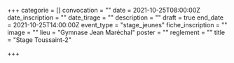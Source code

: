 +++
categorie = []
convocation = ""
date = 2021-10-25T08:00:00Z
date_inscription = ""
date_tirage = ""
description = ""
draft = true
end_date = 2021-10-25T14:00:00Z
event_type = "stage_jeunes"
fiche_inscription = ""
image = ""
lieu = "Gymnase Jean Maréchal"
poster = ""
reglement = ""
title = "Stage Toussaint-2"

+++
